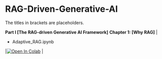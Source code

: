 # RAG-Driven-Generative-AI

The titles in brackets are placeholders.

**Part I [The RAG-driven Generative AI Framework]**
 **Chapter 1: [Why RAG]**
| <ul><li>Adaptive_RAG.ipynb</li></ul> |[![Open In Colab](https://colab.research.google.com/assets/colab-badge.svg)](https://colab.research.google.com/github/Denis2054/RAG-Driven-Generative-AI/blob/main/Chapter01/Adaptive_RAG.ipynb) |
